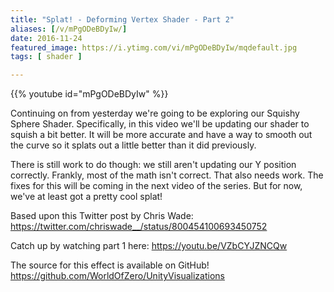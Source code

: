 ```yaml
---
title: "Splat! - Deforming Vertex Shader - Part 2"
aliases: [/v/mPgODeBDyIw/]
date: 2016-11-24
featured_image: https://i.ytimg.com/vi/mPgODeBDyIw/mqdefault.jpg
tags: [ shader ]

---
```


{{% youtube id="mPgODeBDyIw" %}}

Continuing on from yesterday we're going to be exploring our Squishy Sphere Shader. Specifically, in this video we'll be updating our shader to squish a bit better. It will be more accurate and have a way to smooth out the curve so it splats out a little better than it did previously.

There is still work to do though: we still aren't updating our Y position correctly. Frankly, most of the math isn't correct. That also needs work. The fixes for this will be coming in the next video of the series. But for now, we've at least got a pretty cool splat!

Based upon this Twitter post by Chris Wade: https://twitter.com/chriswade__/status/800454100693450752

Catch up by watching part 1 here: https://youtu.be/VZbCYJZNCQw

The source for this effect is available on GitHub! https://github.com/WorldOfZero/UnityVisualizations